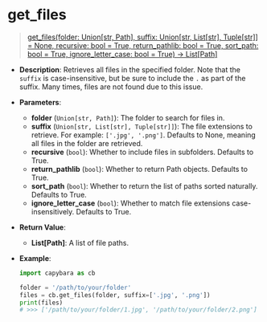 # get_files

> [get_files(folder: Union[str, Path], suffix: Union[str, List[str], Tuple[str]] = None, recursive: bool = True, return_pathlib: bool = True, sort_path: bool = True, ignore_letter_case: bool = True) -> List[Path]](https://github.com/DocsaidLab/Capybara/blob/975d62fba4f76db59e715c220f7a2af5ad8d050e/capybara/utils/files_utils.py#L88)

- **Description**: Retrieves all files in the specified folder. Note that the `suffix` is case-insensitive, but be sure to include the `.` as part of the suffix. Many times, files are not found due to this issue.

- **Parameters**:

  - **folder** (`Union[str, Path]`): The folder to search for files in.
  - **suffix** (`Union[str, List[str], Tuple[str]]`): The file extensions to retrieve. For example: `['.jpg', '.png']`. Defaults to None, meaning all files in the folder are retrieved.
  - **recursive** (`bool`): Whether to include files in subfolders. Defaults to True.
  - **return_pathlib** (`bool`): Whether to return Path objects. Defaults to True.
  - **sort_path** (`bool`): Whether to return the list of paths sorted naturally. Defaults to True.
  - **ignore_letter_case** (`bool`): Whether to match file extensions case-insensitively. Defaults to True.

- **Return Value**:

  - **List[Path]**: A list of file paths.

- **Example**:

  ```python
  import capybara as cb

  folder = '/path/to/your/folder'
  files = cb.get_files(folder, suffix=['.jpg', '.png'])
  print(files)
  # >>> ['/path/to/your/folder/1.jpg', '/path/to/your/folder/2.png']
  ```
